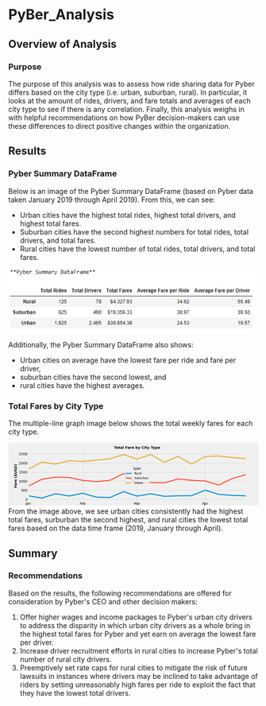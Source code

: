 # PyBer_Analysis

## Overview of Analysis
### Purpose

The purpose of this analysis was to assess how ride sharing data for Pyber differs based on the city type (i.e. urban, suburban, rural). In particular, it looks at the amount of rides, drivers, and fare totals and averages of each city type to see if there is any correlation. Finally, this analysis weighs in with helpful recommendations on how PyBer decision-makers can use these differences to direct positive changes within the organization.

## Results
### Pyber Summary DataFrame

Below is an image of the Pyber Summary DataFrame (based on Pyber data taken January 2019 through April 2019). From this, we can see:
- Urban cities have the highest total rides, highest total drivers, and highest total fares.
- Suburban cities have the second highest numbers for total rides, total drivers, and total fares.
- Rural cities have the lowest number of total rides, total drivers, and total fares.

![Pyber_Summary_DataFrame](analysis/Pyber_Summary_DataFrame.png)

Additionally, the Pyber Summary DataFrame also shows:
- Urban cities on average have the lowest fare per ride and fare per driver,
- suburban cities have the second lowest, and
- rural cities have the highest averages.

### Total Fares by City Type

The multiple-line graph image below shows the total weekly fares for each city type.

![Pyber_fare_summary](analysis/Pyber_fare_summary.png)
From the image above, we see urban cities consistently had the highest total fares, surburban the second highest, and rural cities the lowest total fares based on the data time frame (2019, January through April).

## Summary
### Recommendations

Based on the results, the following recommendations are offered for consideration by Pyber's CEO and other decision makers:
1) Offer higher wages and income packages to Pyber's urban city drivers to address the disparity in which urban city drivers as a whole bring in the highest total fares for Pyber and yet earn on average the lowest fare per driver.
2) Increase driver recruitment efforts in rural cities to increase Pyber's total number of rural city drivers.
3) Preemptively set rate caps for rural cities to mitigate the risk of future lawsuits in instances where drivers may be inclined to take advantage of riders by setting unreasonably high fares per ride to exploit the fact that they have the lowest total drivers.

